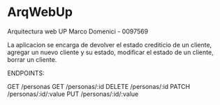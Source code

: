 # ArqWebUp
Arquitectura web UP
Marco Domenici - 0097569

La aplicacion se encarga de devolver el estado crediticio de un cliente, agregar un nuevo cliente y su estado, 
modificar el estado de un cliente, borrar un cliente.

ENDPOINTS:

GET /personas
GET /personas/:id
DELETE /personas/:id
PATCH /personas/:id/:value
PUT   /personas/:id/:value
